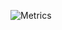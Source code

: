 ![Metrics](https://metrics.lecoq.io/zweilosec?template=classic&isocalendar=1&languages=1&people=1&introduction=1&lines=1&isocalendar.duration=full-year&languages.ignored=html%2Cscss%2C%20JavaScript&languages.limit=8&languages.sections=most-used&languages.colors=github&languages.threshold=0%25&languages.indepth=false&languages.analysis.timeout=15&languages.categories=markup%2C%20programming&languages.recent.categories=markup%2C%20programming&languages.recent.load=300&languages.recent.days=14&people.limit=24&people.size=28&people.types=followers%2C%20following&people.identicons=false&people.shuffle=false&introduction.title=true&config.timezone=America%2FChicago)
